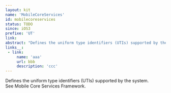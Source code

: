 ```yaml
---
layout: kit
name: 'MobileCoreServices'
id: mobilecoreservices
status: TODO
since: iOS3
prefixe: 'UT'
link: 
abstract: "Defines the uniform type identifiers (UTIs) supported by the system. See Mobile Core Services Framework."
links__:
 - link:
     name: 'aaa'
     url: bbb
     description: 'ccc'
---
```


Defines the uniform type identifiers (UTIs) supported by the system. See Mobile Core Services Framework.
